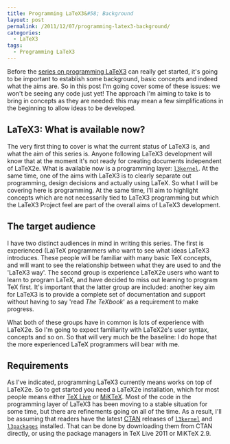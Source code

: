 ```yaml
---
title: Programming LaTeX3&#58; Background
layout: post
permalink: /2011/12/07/programming-latex3-background/
categories:
  - LaTeX3
tags:
  - Programming LaTeX3
---
```

Before the [series on programming LaTeX3](/2011/12/06/programming-latex3-introduction/) can really get started, it's going to be important to establish some background, basic concepts and indeed what the aims are. So in this post I'm going cover some of these issues: we won't be seeing any code just yet! The approach I'm aiming to take is to bring in concepts as they are needed: this may mean a few simplifications in the beginning to allow ideas to be developed.

## LaTeX3: What is available now?

The very first thing to cover is what the current status of LaTeX3 is, and what the aim of this series is. Anyone following LaTeX3 development will know that at the moment it's not ready for creating documents independent of LaTeX2e. What is available now is a programming layer: [`l3kernel`](https://ctan.org/pkg/l3kernel). At the same time, one of the aims with LaTeX3 is to clearly separate out programming, design decisions and actually using LaTeX. So what I will be covering here is programming. At the same time, I'll aim to highlight concepts which are not necessarily tied to LaTeX3 programming but which the LaTeX3 Project feel are part of the overall aims of LaTeX3 development.

## The target audience

I have two distinct audiences in mind in writing this series. The first is experienced (La)TeX programmers who want to see what ideas LaTeX3 introduces. These people will be familiar with many basic TeX concepts, and will want to see the relationship between what they are used to and the 'LaTeX3 way'. The second group is experience LaTeX2e users who want to learn to program LaTeX, and have decided to miss out learning to program TeX first. It's important that the latter group are included: another key aim for LaTeX3 is to provide a complete set of documentation and support without having to say 'read _The TeXbook_' as a requirement to make progress.

What both of these groups have in common is lots of experience with LaTeX2e. So I'm going to expect familiarity with LaTeX2e's user syntax, concepts and so on. So that will very much be the baseline: I do hope that the more experienced LaTeX programmers will bear with me.

## Requirements

As I've indicated, programming LaTeX3 currently means works on top of LaTeX2e. So to get started you need a LaTeX2e installation, which for most people means either [TeX Live](https://tug.org/texlive) or [MiKTeX](https://www.miktex.org/). Most of the code in the programming layer of LaTeX3 has been moving to a stable situation for some time, but there are refinements going on all of the time. As a result, I'll be assuming that readers have the latest [CTAN](https://www.ctan.org) releases of [`l3kernel`](https://ctan.org/pkg/l3kernel) and [`l3packages`](https://ctan.org/pkg/l3packages) installed. That can be done by downloading them from CTAN directly, or using the package managers in TeX Live 2011 or MiKTeX 2.9.
